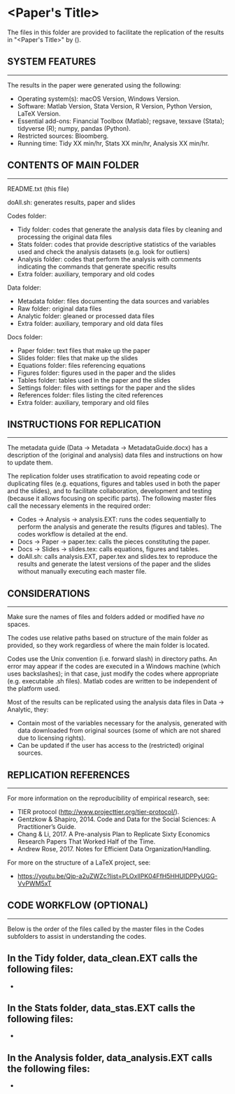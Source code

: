 # <Paper's Title>

The files in this folder are provided to facilitate the replication of the results in "<Paper's Title>" by <Author> (<email>).


## SYSTEM FEATURES
-------------------------------------------------------------------------------------
The results in the paper were generated using the following:
- Operating system(s): 	macOS Version, Windows Version.
- Software: 		Matlab Version, Stata Version, R Version, Python Version, LaTeX Version.
- Essential add-ons: 	Financial Toolbox (Matlab); regsave, texsave (Stata); tidyverse (R); numpy, pandas (Python).
- Restricted sources: 	Bloomberg.
- Running time: 	Tidy XX min/hr, Stats XX min/hr, Analysis XX min/hr.


## CONTENTS OF MAIN FOLDER
-------------------------------------------------------------------------------------
README.txt (this file)

doAll.sh: generates results, paper and slides

Codes folder: 
- Tidy folder: codes that generate the analysis data files by cleaning and processing the original data files
- Stats folder: codes that provide descriptive statistics of the variables used and check the analysis datasets (e.g. look for outliers)
- Analysis folder: codes that perform the analysis with comments indicating the commands that generate specific results
- Extra folder: auxiliary, temporary and old codes

Data folder:
- Metadata folder: files documenting the data sources and variables
- Raw folder: original data files
- Analytic folder: gleaned or processed data files
- Extra folder: auxiliary, temporary and old data files

Docs folder: 
- Paper folder: text files that make up the paper
- Slides folder: files that make up the slides
- Equations folder: files referencing equations
- Figures folder: figures used in the paper and the slides
- Tables folder: tables used in the paper and the slides
- Settings folder: files with settings for the paper and the slides
- References folder: files listing the cited references
- Extra folder: auxiliary, temporary and old files


## INSTRUCTIONS FOR REPLICATION
-------------------------------------------------------------------------------------
The metadata guide (Data -> Metadata -> MetadataGuide.docx) has a description of the (original and analysis) data files and instructions on how to update them.

The replication folder uses stratification to avoid repeating code or duplicating files (e.g. equations, figures and tables used in both the paper and the slides), and to facilitate collaboration, development and testing (because it allows focusing on specific parts). The following master files call the necessary elements in the required order:
- Codes -> Analysis -> analysis.EXT: runs the codes sequentially to perform the analysis and generate the results (figures and tables). The codes workflow is detailed at the end.
- Docs -> Paper -> paper.tex: calls the pieces constituting the paper.
- Docs -> Slides -> slides.tex: calls equations, figures and tables.
- doAll.sh: calls analysis.EXT, paper.tex and slides.tex to reproduce the results and generate the latest versions of the paper and the slides without manually executing each master file.


## CONSIDERATIONS
-------------------------------------------------------------------------------------
Make sure the names of files and folders added or modified have *no* spaces.

The codes use relative paths based on structure of the main folder as provided, so they work regardless of where the main folder is located.

Codes use the Unix convention (i.e. forward slash) in directory paths. An error may appear if the codes are executed in a Windows machine (which uses backslashes); in that case, just modify the codes where appropriate (e.g. executable .sh files). Matlab codes are written to be independent of the platform used.

Most of the results can be replicated using the analysis data files in Data -> Analytic, they:
- Contain most of the variables necessary for the analysis, generated with data downloaded from original sources (some of which are not shared due to licensing rights).
- Can be updated if the user has access to the (restricted) original sources.


## REPLICATION REFERENCES
-------------------------------------------------------------------------------------
For more information on the reproducibility of empirical research, see:
- TIER protocol (http://www.projecttier.org/tier-protocol/).
- Gentzkow & Shapiro, 2014. Code and Data for the Social Sciences: A Practitioner’s Guide.
- Chang & Li, 2017. A Pre-analysis Plan to Replicate Sixty Economics Research Papers That Worked Half of the Time.
- Andrew Rose, 2017. Notes for Efficient Data Organization/Handling.

For more on the structure of a LaTeX project, see:
- https://youtu.be/Qjp-a2uZWZc?list=PLOxllPK04FfH5HHUlDPPyUGG-VvPWM5xT


## CODE WORKFLOW (OPTIONAL)
-------------------------------------------------------------------------------------
Below is the order of the files called by the master files in the Codes subfolders to assist in understanding the codes.

In the Tidy folder, data_clean.EXT calls the following files:
-
-

In the Stats folder, data_stas.EXT calls the following files:
-
-

In the Analysis folder, data_analysis.EXT calls the following files:
-
-